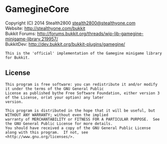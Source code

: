 GamegineCore
===
Copyright (C) 2014 Stealth2800 <stealth2800@stealthyone.com> <br />
Website: <http://stealthyone.com/bukkit> <br />
Bukkit Forums: <http://forums.bukkit.org/threads/wip-lib-gamegine-minigame-library.219957/> <br />
BukkitDev: <http://dev.bukkit.org/bukkit-plugins/gamegine/> <br />

    This is the 'official' implementation of the Gamegine minigame library for Bukkit.

## License
    This program is free software: you can redistribute it and/or modify it under the terms of the GNU General Public
    License as published bythe Free Software Foundation, either version 3 of the License, or(at your option) any later
    version.

    This program is distributed in the hope that it will be useful, but WITHOUT ANY WARRANTY; without even the implied
    warranty of MERCHANTABILITY or FITNESS FOR A PARTICULAR PURPOSE.  See the GNU General Public License for more details.
    You should have received a copy of the GNU General Public License along with this program.  If not, see
    <http://www.gnu.org/licenses/>.